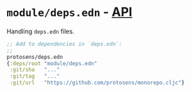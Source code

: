 # `module/deps.edn` - [API](API.md)

Handling `deps.edn` files.

```clojure
;; Add to dependencies in `deps.edn`:
;;
protosens/deps.edn
{:deps/root "module/deps.edn"
 :git/sha   "..."
 :git/tag   "..."
 :git/url   "https://github.com/protosens/monorepo.cljc"}
```

